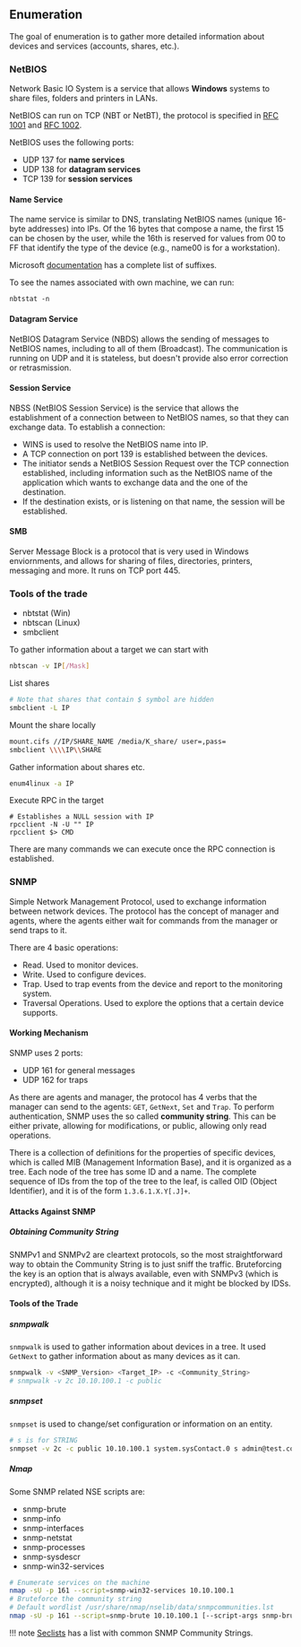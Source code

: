 ## Enumeration

The goal of enumeration is to gather more detailed information about devices and services (accounts,
shares, etc.).

### NetBIOS

Network Basic IO System is a service that allows **Windows** systems to share files, folders and
printers in LANs.

NetBIOS can run on TCP (NBT or NetBT), the protocol is specified in [RFC
1001](https://tools.ietf.org/html/rfc1001) and [RFC 1002](https://tools.ietf.org/html/rfc1002).

NetBIOS uses the following ports:

* UDP 137 for **name services**
* UDP 138 for **datagram services**
* TCP 139 for **session services**

#### Name Service

The name service is similar to DNS, translating NetBIOS names (unique 16-byte addresses) into IPs.
Of the 16 bytes that compose a name, the first 15 can be chosen by the user, while the 16th is
reserved for values from 00 to FF that identify the type of the device (e.g., name00 is for a
workstation).

Microsoft [documentation](https://msdn.microsoft.com/en-us/library/cc224454.aspx) has a complete
list of suffixes.

To see the names associated with own machine, we can run:

```
nbtstat -n
```

#### Datagram Service

NetBIOS Datagram Service (NBDS) allows the sending of messages to NetBIOS names, including to all of
them (Broadcast).
The communication is running on UDP and it is stateless, but doesn't provide also error correction
or retrasmission.

#### Session Service

NBSS (NetBIOS Session Service) is the service that allows the establishment of a connection between
to NetBIOS names, so that they can exchange data. To establish a connection:

* WINS is used to resolve the NetBIOS name into IP.
* A TCP connection on port 139 is established between the devices.
* The initiator sends a NetBIOS Session Request over the TCP connection established, including
  information such as the NetBIOS name of the application which wants to exchange data and the one
  of the destination.
* If the destination exists, or is listening on that name, the session will be established.

#### SMB

Server Message Block is a protocol that is very used in Windows enviornments, and allows for sharing
of files, directories, printers, messaging and more. It runs on TCP port 445.

### Tools of the trade

* nbtstat (Win)
* nbtscan (Linux)
* smbclient

To gather information about a target we can start with

```bash
nbtscan -v IP[/Mask]
```

List shares

```bash
# Note that shares that contain $ symbol are hidden
smbclient -L IP
```

Mount the share locally

```bash
mount.cifs //IP/SHARE_NAME /media/K_share/ user=,pass=
smbclient \\\\IP\\SHARE
```

Gather information about shares etc.

```bash
enum4linux -a IP
```

Execute RPC in the target

```
# Establishes a NULL session with IP
rpcclient -N -U "" IP
rpcclient $> CMD
```

There are many commands we can execute once the RPC connection is established.


### SNMP

Simple Network Management Protocol, used to exchange information between network devices. The
protocol has the concept of manager and agents, where the agents either wait for commands from the
manager or send traps to it.

There are 4 basic operations:

* Read. Used to monitor devices.
* Write. Used to configure devices.
* Trap. Used to trap events from the device and report to the monitoring system.
* Traversal Operations. Used to explore the options that a certain device supports.

#### Working Mechanism

SNMP uses 2 ports:

* UDP 161 for general messages
* UDP 162 for traps

As there are agents and manager, the protocol has 4 verbs that the manager can send to the agents:
`GET`, `GetNext`, `Set` and `Trap`.
To perform authentication, SNMP uses the so called **community string**. This can be either private,
allowing for modifications, or public, allowing only read operations.

There is a collection of definitions for the properties of specific devices, which is called MIB
(Management Information Base), and it is organized as a tree. Each node of the tree has some ID and
a name. The complete sequence of IDs from the top of the tree to the leaf, is called OID (Object
Identifier), and it is of the form `1.3.6.1.X.Y[.J]+`. 

#### Attacks Against SNMP

##### Obtaining Community String

SNMPv1 and SNMPv2 are cleartext protocols, so the most straightforward way to obtain the Community
String is to just sniff the traffic.
Bruteforcing the key is an option that is always available, even with SNMPv3 (which is encrypted),
although it is a noisy technique and it might be blocked by IDSs.

#### Tools of the Trade

##### snmpwalk

`snmpwalk` is used to gather information about devices in a tree. It used `GetNext` to gather
information about as many devices as it can. 

```bash
snmpwalk -v <SNMP_Version> <Target_IP> -c <Community_String>
# snmpwalk -v 2c 10.10.100.1 -c public
```

##### snmpset

`snmpset` is used to change/set configuration or information on an entity.

```bash
# s is for STRING
snmpset -v 2c -c public 10.10.100.1 system.sysContact.0 s admin@test.com
```

##### Nmap

Some SNMP related NSE scripts are:

* snmp-brute
* snmp-info
* snmp-interfaces
* snmp-netstat
* snmp-processes
* snmp-sysdescr
* snmp-win32-services

```bash
# Enumerate services on the machine
nmap -sU -p 161 --script=snmp-win32-services 10.10.100.1
# Bruteforce the community string
# Default wordlist /usr/share/nmap/nselib/data/snmpcommunities.lst
nmap -sU -p 161 --script=snmp-brute 10.10.100.1 [--script-args snmp-brute.communitiesdb=<wordlist>]
```

!!! note
    [Seclists](https://github.com/danielmiessler/SecLists) has a list with common SNMP Community
    Strings.
